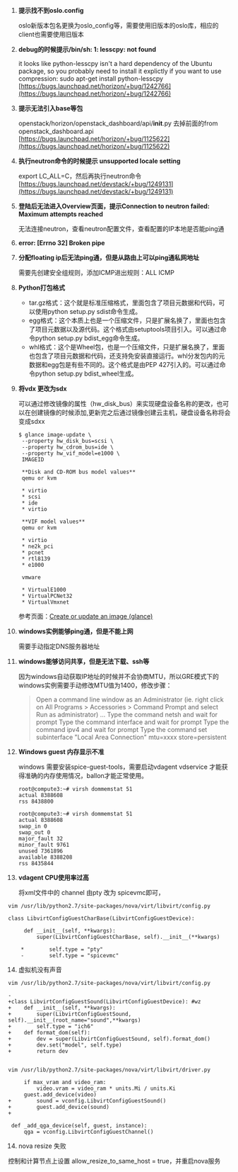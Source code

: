 

1. **提示找不到oslo.config**

    oslo新版本包名更换为oslo_config等，需要使用旧版本的oslo库，相应的client也需要使用旧版本


2. **debug的时候提示/bin/sh: 1: lesscpy: not found**

    it looks like python-lesscpy isn't a hard dependency of the Ubuntu package, so you probably need to install it explictly if you want to use compression:
    sudo apt-get install python-lesscpy
    [https://bugs.launchpad.net/horizon/+bug/1242766](https://bugs.launchpad.net/horizon/+bug/1242766)


3. **提示无法引入base等包**

    openstack/horizon/openstack_dashboard/api/__init__.py
    去掉前面的from openstack_dashboard.api
    [https://bugs.launchpad.net/horizon/+bug/1125622](https://bugs.launchpad.net/horizon/+bug/1125622)


4. **执行neutron命令的时候提示 unsupported locale setting**

    export LC_ALL=C，然后再执行neutron命令
    [https://bugs.launchpad.net/devstack/+bug/1249131](https://bugs.launchpad.net/devstack/+bug/1249131)


5. **登陆后无法进入Overview页面，提示Connection to neutron failed: Maximum attempts reached**

    无法连接neutron，查看neutron配置文件，查看配置的IP本地是否能ping通


6. **error: [Errno 32] Broken pipe**
    

7. **分配floating ip后无法ping通，但是从路由上可以ping通私网地址**

    需要先创建安全组规则，添加ICMP进出规则：ALL ICMP


8. **Python打包格式**

    * tar.gz格式：这个就是标准压缩格式，里面包含了项目元数据和代码，可以使用python setup.py sdist命令生成。
    * egg格式：这个本质上也是一个压缩文件，只是扩展名换了，里面也包含了项目元数据以及源代码。这个格式由setuptools项目引入。可以通过命令python setup.py bdist_egg命令生成。
    * whl格式：这个是Wheel包，也是一个压缩文件，只是扩展名换了，里面也包含了项目元数据和代码，还支持免安装直接运行。whl分发包内的元数据和egg包是有些不同的。这个格式是由PEP 427引入的。可以通过命令python setup.py bdist_wheel生成。


9. **将vdx 更改为sdx**

    可以通过修改镜像的属性（hw_disk_bus）来实现硬盘设备名称的更改，也可以在创建镜像的时候添加,更新完之后通过镜像创建云主机，硬盘设备名称将会变成sdxx

    ```
    $ glance image-update \
     --property hw_disk_bus=scsi \
     --property hw_cdrom_bus=ide \
     --property hw_vif_model=e1000 \
     IMAGEID
    ```

        **Disk and CD-ROM bus model values**
        qemu or kvm 

        * virtio
        * scsi
        * ide
        * virtio

        **VIF model values**
        qemu or kvm 

        * virtio
        * ne2k_pci
        * pcnet
        * rtl8139
        * e1000

        vmware  

        * VirtualE1000
        * VirtualPCNet32
        * VirtualVmxnet

    参考页面：[Create or update an image (glance)](https://access.redhat.com/documentation/en-US/Red_Hat_Enterprise_Linux_OpenStack_Platform/5/html/Administration_User_Guide/cli_manage_images.html)


10. **windows实例能够ping通，但是不能上网**

    需要手动指定DNS服务器地址


11. **windows能够访问共享，但是无法下载、ssh等**

    因为windows自动获取IP地址的时候并不会协商MTU，所以GRE模式下的windows实例需要手动修改MTU值为1400，修改步骤：

    >    Open a command line window as an Administrator (ie. right click on All Programs > Accessories > Command Prompt and select Run as administrator) ...
    >    Type the command netsh and wait for prompt
    >    Type the command interface and wait for prompt
    >    Type the command ipv4 and wait for prompt
    >    Type the command set subinterface "Local Area Connection" mtu=xxxx store=persistent


12. **Windows guest 内存显示不准**
    
    windows 需要安装spice-guest-tools，需要启动vdagent  vdservice 才能获得准确的内存使用情况，ballon才能正常使用。

    ```
    root@compute3:~# virsh dommemstat 51
    actual 8388608
    rss 8438800

    root@compute3:~# virsh dommemstat 51
    actual 8388608
    swap_in 0
    swap_out 0
    major_fault 32
    minor_fault 9761
    unused 7361896
    available 8388208
    rss 8435844
    ```


13. **vdagent CPU使用率过高**
    
    将xml文件中的 channel 由pty 改为 spicevmc即可，

```
vim /usr/lib/python2.7/site-packages/nova/virt/libvirt/config.py

class LibvirtConfigGuestCharBase(LibvirtConfigGuestDevice):

     def __init__(self, **kwargs):
         super(LibvirtConfigGuestCharBase, self).__init__(**kwargs)

    *        self.type = "pty"
    -        self.type = "spicevmc"
```


14. 虚拟机没有声音

```
vim /usr/lib/python2.7/site-packages/nova/virt/libvirt/config.py

-
+class LibvirtConfigGuestSound(LibvirtConfigGuestDevice): #wz
+    def __init__(self, **kwargs):
+        super(LibvirtConfigGuestSound, self).__init__(root_name="sound",**kwargs)
+        self.type = "ich6" 
+    def format_dom(self):
+        dev = super(LibvirtConfigGuestSound, self).format_dom()
+        dev.set("model", self.type)
+        return dev


vim /usr/lib/python2.7/site-packages/nova/virt/libvirt/driver.py

     if max_vram and video_ram:
         video.vram = video_ram * units.Mi / units.Ki
     guest.add_device(video)
+        sound = vconfig.LibvirtConfigGuestSound()
+        guest.add_device(sound)    
+

 def _add_qga_device(self, guest, instance):
     qga = vconfig.LibvirtConfigGuestChannel()

```


14. nova resize 失败

控制和计算节点上设置 allow_resize_to_same_host = true，并重启nova服务





